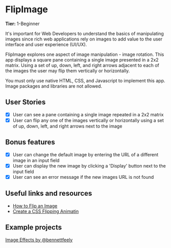 # FlipImage

**Tier:** 1-Beginner

It's important for Web Developers to understand the basics of manipulating
images since rich web applications rely on images to add value to the user
interface and user experience (UI/UX).

FlipImage explores one aspect of image manipulation - image rotation. This
app displays a square pane containing a single image presented in a 2x2
matrix. Using a set of up, down, left, and right arrows adjacent to each
of the images the user may flip them vertically or horizontally.

You must only use native HTML, CSS, and Javascript to implement this app.
Image packages and libraries are not allowed.

## User Stories

-   [x] User can see a pane containing a single image repeated in a 2x2 matrix
-   [x] User can flip any one of the images vertically or horizontally using a set of up, down, left, and right arrows next to the image

## Bonus features

-   [x] User can change the default image by entering the URL of a different image in an input field
-   [x] User can display the new image by clicking a 'Display' button next to the input field
-   [x] User can see an error message if the new images URL is not found

## Useful links and resources

-   [How to Flip an Image](https://www.w3schools.com/howto/howto_css_flip_image.asp)
-   [Create a CSS Flipping Animatin](https://davidwalsh.name/css-flip)

## Example projects

[Image Effects by @bennettfeely](https://codepen.io/seyedi/pen/gvqYQv)